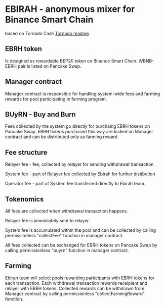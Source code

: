 # EBIRAH - anonymous mixer for Binance Smart Chain 
based on Tornado Cash [Tornado readme](./Tornado.md)

## EBRH token 

Is designed as rewardable BEP20 token on Binance Smart Chain. WBNB-EBRH pair is listed on Pancake Swap.

## Manager contract

Manager contract is responsible for handling system-wide fees and farming rewards for pool participating in farming program. 

## BUyRN - Buy and Burn

Fees collected by the system go directly for purchaing EBRH tokens on Pancake Swap. EBRH tokens purchased this way are locked on Manager contract and can be distributed only as farming reward. 

## Fee structure
Relayer fee - fee, collected by relayer for sending withdrawal transaction. 

System fee - part of Relayer fee collected by Ebirah for further distibution

Operator fee - part of System fee transferred directly to Ebirah team. 


## Tokenomics

All fees are collected when withdrawal transaction happens. 

Relayer fee is immediately sent to relayer.

System fee is accumulated within the pool and can be collected by calling permissionless "collectFee" function in manager contract. 

All fees collected can be exchanged for EBRH tokens on Pancake Swap by calling permissionless "buyrn" function in manager contract.

## Farming 

Ebirah team will select pools rewarding participants with EBRH tokens for each transaction. Each withdrawal transaction rewards receipient and relayer with EBRH tokens. Collected rewards can be withdrawn from Manager contract by calling permissionless "collectFarmingReward" function.  




